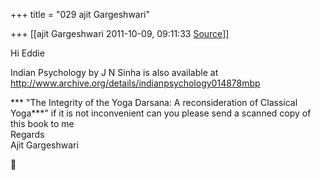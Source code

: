 +++
title = "029 ajit Gargeshwari"

+++
[[ajit Gargeshwari	2011-10-09, 09:11:33 [Source](https://groups.google.com/g/samskrita/c/gKzy2cIRvoM)]]



Hi Eddie  
  
  
Indian Psychology by J N Sinha is also available at <http://www.archive.org/details/indianpsychology014878mbp>  
  
*** "The Integrity of the Yoga Darsana: A reconsideration of Classical Yoga***" if it is not inconvenient can you please send a scanned copy of this book to me  
Regards  
Ajit Gargeshwari



